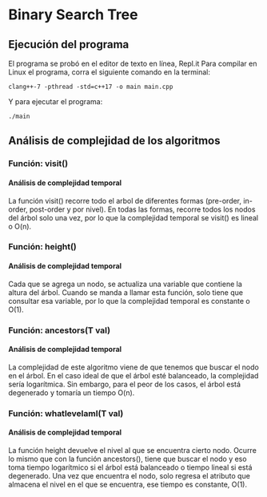 # Binary Search Tree


## Ejecución del programa
El programa se probó en el editor de texto en línea, Repl.it
Para compilar en Linux el programa, corra el siguiente comando en la terminal:
~~~
clang++-7 -pthread -std=c++17 -o main main.cpp
~~~
Y para ejecutar el programa:
~~~
./main
~~~

## Análisis de complejidad de los algoritmos
### Función: visit()
#### Análisis de complejidad temporal
La función visit() recorre todo el arbol de diferentes formas (pre-order, in-order, post-order y por nivel). En todas las formas, recorre todos los nodos del árbol solo una vez, por lo que la complejidad temporal se visit() es lineal o O(n).

### Función: height()
#### Análisis de complejidad temporal
Cada que se agrega un nodo, se actualiza una variable que contiene la altura del árbol. Cuando se manda a llamar esta función, solo tiene que consultar esa variable, por lo que la complejidad temporal es constante o O(1). 

### Función: ancestors(T val)
#### Análisis de complejidad temporal
La complejidad de este algoritmo viene de que tenemos que buscar el nodo en el árbol. En el caso ideal de que el árbol esté balanceado, la complejidad sería logarítmica. Sin embargo, para el peor de los casos, el árbol está degenerado y tomaría un tiempo O(n). 

### Función: whatlevelamI(T val)
#### Análisis de complejidad temporal
La función height devuelve el nivel al que se encuentra cierto nodo. Ocurre lo mismo que con la función ancestors(), tiene que buscar el nodo y eso toma tiempo logarítmico si el árbol está balanceado o tiempo lineal si está degenerado. Una vez que encuentra el nodo, solo regresa el atributo que almacena el nivel en el que se encuentra, ese tiempo es constante, O(1).
